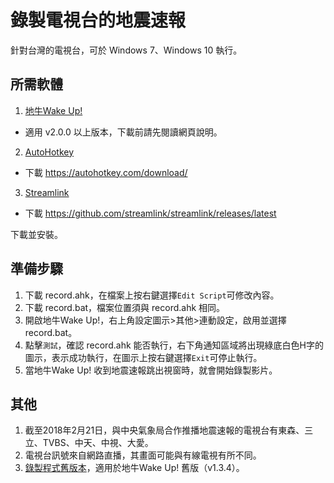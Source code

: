 # 錄製電視台的地震速報
針對台灣的電視台，可於 Windows 7、Windows 10 執行。

## 所需軟體
1. [地牛Wake Up!](http://eew.earthquake.tw)
* 適用 v2.0.0 以上版本，下載前請先閱讀網頁說明。
2. [AutoHotkey](https://autohotkey.com/)
* 下載 https://autohotkey.com/download/
3. [Streamlink](https://streamlink.github.io/)
* 下載 https://github.com/streamlink/streamlink/releases/latest

下載並安裝。

## 準備步驟
1. 下載 record.ahk，在檔案上按右鍵選擇`Edit Script`可修改內容。
2. 下載 record.bat，檔案位置須與 record.ahk 相同。
3. 開啟地牛Wake Up!，右上角設定圖示>其他>連動設定，啟用並選擇 record.bat。
4. 點擊`測試`，確認 record.ahk 能否執行，右下角通知區域將出現綠底白色H字的圖示，表示成功執行，在圖示上按右鍵選擇`Exit`可停止執行。
5. 當地牛Wake Up! 收到地震速報跳出視窗時，就會開始錄製影片。

## 其他
1. 截至2018年2月21日，與中央氣象局合作推播地震速報的電視台有東森、三立、TVBS、中天、中視、大愛。
2. 電視台訊號來自網路直播，其畫面可能與有線電視有所不同。
4. [錄製程式舊版本](https://github.com/chemars/TV_EEW_Record/tree/49a81bec1fe3b78127048fcdcdbd475d308f4fad)，適用於地牛Wake Up! 舊版（v1.3.4）。
